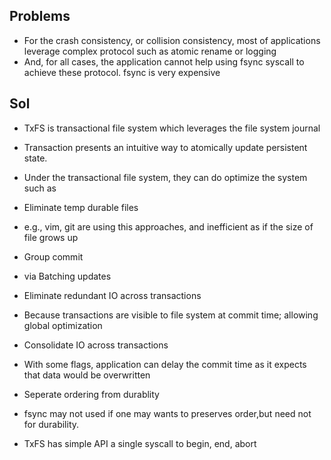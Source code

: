Problems
----------
* For the crash consistency, or collision consistency, most of applications leverage complex protocol such as 
atomic rename or logging
* And, for all cases, the application cannot help using fsync syscall to achieve these protocol. 
 fsync is very  expensive

Sol
-----
*  TxFS is transactional file system which leverages the file system journal
 * Transaction presents an intuitive way to atomically update persistent state. 
 * Under the transactional file system, they can do optimize the system such as 
  * Eliminate temp durable files 
   * e.g., vim, git are using this approaches, and inefficient as if the size of file grows up
  * Group commit 
   * via Batching updates 
  * Eliminate redundant IO across transactions 
   * Because transactions are visible to file system at commit time; allowing global optimization
  * Consolidate IO across transactions
   * With some flags, application can delay the commit time as it expects that data would be overwritten 
  * Seperate ordering from durablity 
   * fsync may not used if one may wants to preserves order,but need not for durability. 

* TxFS has simple API a single syscall to begin, end, abort 
